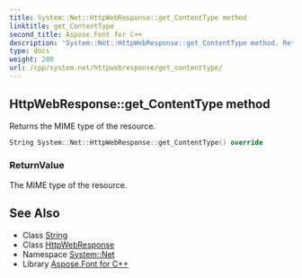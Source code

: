 ```yaml
---
title: System::Net::HttpWebResponse::get_ContentType method
linktitle: get_ContentType
second_title: Aspose.Font for C++
description: 'System::Net::HttpWebResponse::get_ContentType method. Returns the MIME type of the resource in C++.'
type: docs
weight: 200
url: /cpp/system.net/httpwebresponse/get_contenttype/
---
```

## HttpWebResponse::get_ContentType method


Returns the MIME type of the resource.

```cpp
String System::Net::HttpWebResponse::get_ContentType() override
```


### ReturnValue

The MIME type of the resource.

## See Also

* Class [String](../../../system/string/)
* Class [HttpWebResponse](../)
* Namespace [System::Net](../../)
* Library [Aspose.Font for C++](../../../)
